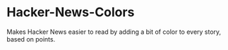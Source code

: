 # Hacker-News-Colors
Makes Hacker News easier to read by adding a bit of color to every story, based on points.

